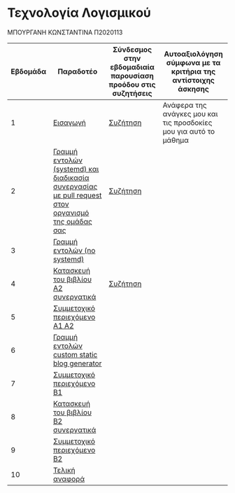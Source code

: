 # Τεχνολογία Λογισμικού 

ΜΠΟΥΡΓΑΝΗ ΚΩΝΣΤΑΝΤΙΝΑ Π2020113

| Εβδομάδα | Παραδοτέο | Σύνδεσμος στην εβδομαδιαία παρουσίαση προόδου στις συζητήσεις | Αυτοαξιολόγηση σύμφωνα με τα κριτήρια της αντίστοιχης άσκησης |
| --- | --- | --- | ---|
| 1 | [Εισαγωγή](#εισαγωγή)| [Συζήτηση](https://github.com/courses-ionio/sw/discussions/1222)| Ανάφερα της ανάγκες μου και τις προσδοκίες μου για αυτό το μάθημα | 
| 2 | [Γραμμή εντολών (systemd) και διαδικασία συνεργασίας με pull request στον οργανισμό της ομάδας σας](#γραμμή-εντολών-systemd-και-διαδικασία-συνεργασίας-με-pull-request-στον-οργανισμό-της-ομάδας-σας)| [Συζήτηση]()|  | 
| 3 | [Γραμμή εντολών (no systemd)](#γραμμή-εντολών-no-systemd)| | | 
| 4 | [Κατασκευή του βιβλίου Α2 συνεργατικά](#κατασκευή-του-βιβλίου-α2-συνεργατικά)|  [Συζήτηση]() | | 
| 5 | [Συμμετοχικό περιεχόμενο Α1 Α2](#συμμετοχικό-περιεχόμενο-α1-α2) | | | 
| 6 | [Γραμμή εντολών custom static blog generator](#γραμμή-εντολών-custom-static-blog-generator)| | | 
| 7 | [Συμμετοχικό περιεχόμενο Β1](συμμετοχικό-περιεχόμενο-β1)| | | 
| 8 | [Κατασκευή του βιβλίου Β2 συνεργατικά](#κατασκευή-του-βιβλίου-β2-συνεργατικά)| | | 
| 9 | [Συμμετοχικό περιεχόμενο B2](συμμετοχικό-περιεχόμενο-β2) | | | 
| 10 | [Τελική αναφορά](#τελική-αναφορά) | | | 

